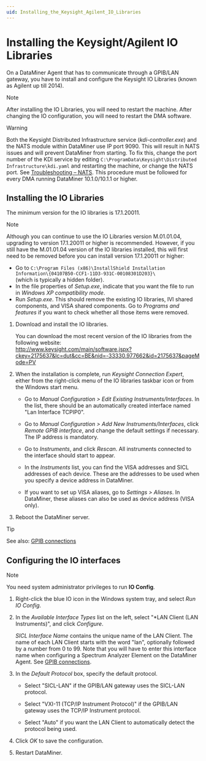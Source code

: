 ```yaml
---
uid: Installing_the_Keysight_Agilent_IO_Libraries
---
```


# Installing the Keysight/Agilent IO Libraries

On a DataMiner Agent that has to communicate through a GPIB/LAN gateway, you have to install and configure the Keysight IO Libraries (known as Agilent up till 2014).

> [!NOTE]
> After installing the IO Libraries, you will need to restart the machine. After changing the IO configuration, you will need to restart the DMA software.

> [!WARNING]
> Both the Keysight Distributed Infrastructure service (*kdi-controller.exe*) and the NATS module within DataMiner use IP port 9090. This will result in NATS issues and will prevent DataMiner from starting. To fix this, change the port number of the KDI service by editing `C:\ProgramData\Keysight\Distributed Infrastructure\kdi.yaml` and restarting the machine, or change the NATS port. See [Troubleshooting – NATS](xref:Investigating_NATS_Issues#check-if-port-is-already-in-use). This procedure must be followed for every DMA running DataMiner 10.1.0/10.1.1 or higher.

## Installing the IO Libraries

The minimum version for the IO libraries is 17.1.20011.

> [!NOTE]
> Although you can continue to use the IO Libraries version M.01.01.04, upgrading to version 17.1.20011 or higher is recommended. However, if you still have the M.01.01.04 version of the IO libraries installed, this will first need to be removed before you can install version 17.1.20011 or higher:
>
> - Go to `C:\Program Files (x86)\InstallShield Installation Information\{04107B50-CCF1-11D3-931C-00108301D203}\` <br>(which is typically a hidden folder).
> - In the file properties of *Setup.exe*, indicate that you want the file to run in *Windows XP compatibility mode*.
> - Run *Setup.exe*. This should remove the existing IO libraries, IVI shared components, and VISA shared components. Go to *Programs and features* if you want to check whether all those items were removed.

1. Download and install the IO libraries.

   You can download the most recent version of the IO libraries from the following website:<br><http://www.keysight.com/main/software.jspx?ckey=2175637&lc=dut&cc=BE&nid=-33330.977662&id=2175637&pageMode=PV>

1. When the installation is complete, run *Keysight Connection Expert*, either from the right-click menu of the IO libraries taskbar icon or from the Windows start menu.

   - Go to *Manual Configuration \> Edit Existing Instruments/Interfaces*. In the list, there should be an automatically created interface named "Lan Interface TCPIP0".

   - Go to *Manual Configuration \> Add New Instruments/Interfaces*, click *Remote GPIB interface*, and change the default settings if necessary. The IP address is mandatory.

   - Go to *Instruments*, and click *Rescan*. All instruments connected to the interface should start to appear.

   - In the *Instruments* list, you can find the VISA addresses and SICL addresses of each device. These are the addresses to be used when you specify a device address in DataMiner.

   - If you want to set up VISA aliases, go to *Settings \> Aliases*. In DataMiner, these aliases can also be used as device address (VISA only).

1. Reboot the DataMiner server.

> [!TIP]
> See also: [GPIB connections](xref:GPIB_Connection)

## Configuring the IO interfaces

> [!NOTE]
> You need system administrator privileges to run **IO Config**.

1. Right-click the blue IO icon in the Windows system tray, and select *Run IO Config*.

1. In the *Available Interface Types* list on the left, select "\*LAN Client (LAN Instruments)", and click *Configure*.

   *SICL Interface Name* contains the unique name of the LAN Client. The name of each LAN Client starts with the word "lan", optionally followed by a number from 0 to 99. Note that you will have to enter this interface name when configuring a Spectrum Analyzer Element on the DataMiner Agent. See [GPIB connections](xref:GPIB_Connection).

1. In the *Default Protocol* box, specify the default protocol.

   - Select "SICL-LAN" if the GPIB/LAN gateway uses the SICL-LAN protocol.

   - Select "VXI-11 (TCP/IP Instrument Protocol)" if the GPIB/LAN gateway uses the TCP/IP Instrument protocol.

   - Select "Auto" if you want the LAN Client to automatically detect the protocol being used.

1. Click *OK* to save the configuration.

1. Restart DataMiner.
